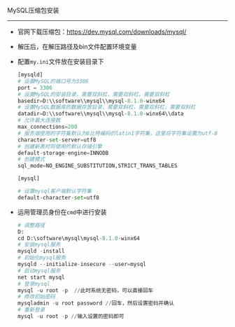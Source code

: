 MySQL压缩包安装

---

- 官网下载压缩包：https://dev.mysql.com/downloads/mysql/

- 解压后，在解压路径及bin文件配置环境变量

- 配置`my.ini`文件放在安装目录下

  ```python
  [mysqld]
  # 设置MySQL的端口号为3306
  port = 3306
  # 设置MySQL的安装目录，需要双斜杠，需要双斜杠，需要双斜杠
  basedir=D:\\software\\mysql\\mysql-8.1.0-winx64
  # 设置MySQL数据库的数据存放目录，需要双斜杠，需要双斜杠，需要双斜杠
  datadir=D:\\software\\mysql\\mysql-8.1.0-winx64\\data
  # 允许最大连接数
  max_connections=200
  # 服务端使用的字符集默认为8比特编码的latin1字符集，这里将字符集设置为utf-8
  character-set-server=utf8
  # 创建新表时将使用的默认存储引擎
  default-storage-engine=INNODB
  # 创建模式
  sql_mode=NO_ENGINE_SUBSTITUTION,STRICT_TRANS_TABLES
  
  [mysql]
  
  # 设置mysql客户端默认字符集
  default-character-set=utf8
  ```

- 运用管理员身份在`cmd`中进行安装

  ```python
  # 调整路径
  D:
  cd D:\software\mysql\mysql-8.1.0-winx64
  # 安装mysql服务
  mysqld -install
  # 初始化mysql服务
  mysqld --initialize-insecure --user=mysql
  # 启动mysql服务
  net start mysql
  # 登录mysql
  mysql -u root -p  //此时系统无密码，可以直接回车
  # 修改初始密码
  mysqladmin -u root password //回车，然后设置密码并确认
  # 重新登录
  mysql -u root -p //输入设置的密码即可
  ```

  